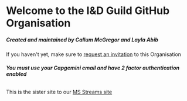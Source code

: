 # Welcome to the I&D Guild GitHub Organisation
##### Created and maintained by Callum McGregor and Layla Abib

If you haven't yet, make sure to [request an invitation](https://forms.office.com/e/jiQwn0tBmX) to this Organisation <br>
###### **You must use your Capgemini email and have 2 factor authentication enabled**

This is the sister site to our [MS Streams site](https://web.microsoftstream.com/group/b6562f21-b02d-4048-9fa3-4b17322dee63?view=channels)


<!--
🙋‍♀️ A short introduction - what is your organization all about?
🌈 Contribution guidelines - how can the community get involved?
👩‍💻 Useful resources - where can the community find your docs? Is there anything else the community should know?
🍿 Fun facts - what does your team eat for breakfast?
🧙 Remember, you can do mighty things with the power of [Markdown](https://docs.github.com/github/writing-on-github/getting-started-with-writing-and-formatting-on-github/basic-writing-and-formatting-syntax)
-->
